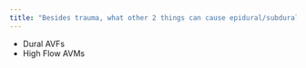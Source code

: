 ```yaml
---
title: "Besides trauma, what other 2 things can cause epidural/subdural hemorrhage?"
---
```

- Dural AVFs
- High Flow AVMs

